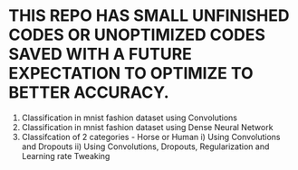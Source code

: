# THIS REPO HAS SMALL UNFINISHED CODES OR UNOPTIMIZED CODES SAVED WITH A FUTURE EXPECTATION TO OPTIMIZE TO BETTER ACCURACY.
1. Classification in mnist fashion dataset using Convolutions
2. Classification in mnist fashion dataset using Dense Neural Network
3. Classifcation of 2 categories - Horse or Human
                         i) Using Convolutions and Dropouts
                         ii) Using Convolutions, Dropouts, Regularization and Learning rate Tweaking
